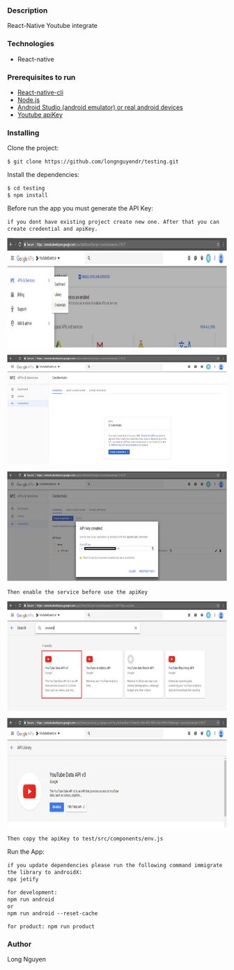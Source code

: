### Description
React-Native Youtube integrate 
### Technologies
* React-native

### Prerequisites to run
* [React-native-cli](https://facebook.github.io/react-native/docs/getting-started)
* [Node.js](https://nodejs.org/en/download/)
* [Android Studio (android emulator) or real android devices](https://developer.android.com/studio)
* [Youtube apiKey](https://nodejs.org/en/download/)

### Installing
Clone the project:
```
$ git clone https://github.com/longnguyendr/testing.git
```
Install the dependencies:
```
$ cd testing
$ npm install
```
Before run the app you must generate the API Key:

```
if you dont have existing project create new one. After that you can create credential and apiKey.
```

<p align="center">
<img width="600px" height="250px" src ="./src/assets/image/youtube1.png" /></p>

<p align="center">
<img width="600px" height="250px" src ="./src/assets/image/youtube2.png" /></p>

<p align="center">
<img width="600px" height="250px" src ="./src/assets/image/youtube3.png" /></p>

```
Then enable the service before use the apiKey
```

<p align="center">
<img width="600px" height="250px" src ="./src/assets/image/youtube4.png" /></p>

<p align="center">
<img width="600px" height="250px" src ="./src/assets/image/youtube5.png" /></p>

```
Then copy the apiKey to test/src/components/env.js 
```

Run the App:

```
if you update dependencies please run the following command immigrate the library to androidX:
npx jetify 
```

```
for development: 
npm run android 
or 
npm run android --reset-cache
```


```
for product: npm run product
```

### Author
Long Nguyen
